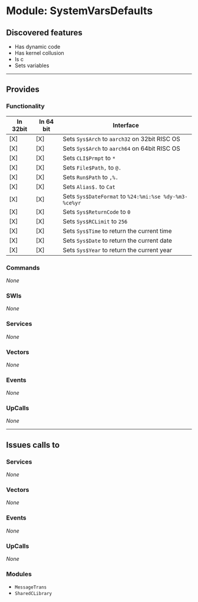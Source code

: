 # Module: SystemVarsDefaults

## Discovered features


* Has dynamic code
* Has kernel collusion
* Is c
* Sets variables

---

## Provides

### Functionality

| In 32bit | In 64 bit | Interface |
|----------|-----------|-----------|
| [X]      | [X]       | Sets `Sys$Arch`        to `aarch32` on 32bit RISC OS |
| [X]      | [X]       | Sets `Sys$Arch`        to `aarch64` on 64bit RISC OS |
| [X]      | [X]       | Sets `CLI$Prmpt`       to `*` |
| [X]      | [X]       | Sets `File$Path,`      to `@.` |
| [X]      | [X]       | Sets `Run$Path`        to `,%.` |
| [X]      | [X]       | Sets `Alias$.`         to `Cat ` |
| [X]      | [X]       | Sets `Sys$DateFormat`  to `%24:%mi:%se %dy-%m3-%ce%yr` |
| [X]      | [X]       | Sets `Sys$ReturnCode`  to `0` |
| [X]      | [X]       | Sets `Sys$RCLimit`     to `256` |
| [X]      | [X]       | Sets `Sys$Time` to return the current time |
| [X]      | [X]       | Sets `Sys$Date` to return the current date |
| [X]      | [X]       | Sets `Sys$Year` to return the current year |

### Commands


*None*


### SWIs


*None*


### Services


*None*


### Vectors


*None*


### Events


*None*


### UpCalls


*None*


---

## Issues calls to

### Services


*None*


### Vectors


*None*


### Events


*None*


### UpCalls


*None*


### Modules


* `MessageTrans`
* `SharedCLibrary`


